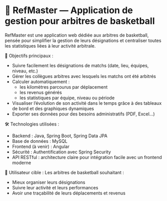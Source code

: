 # 🏀 RefMaster — Application de gestion pour arbitres de basketball
RefMaster est une application web dédiée aux arbitres de basketball, pensée pour simplifier la gestion de leurs désignations et centraliser toutes les statistiques liées à leur activité arbitrale.

🎯 Objectifs principaux :
  - Suivre facilement les désignations de matchs (date, lieu, équipes, niveau, etc.)
  - Gérer les collègues arbitres avec lesquels les matchs ont été arbitrés
  - Calculer automatiquement :
    * les kilomètres parcourus par déplacement
    * les revenus générés
    * les statistiques par équipe, niveau ou période
  - Visualiser l’évolution de son activité dans le temps grâce à des tableaux de bord et des graphiques dynamiques
  - Exporter ses données pour des besoins administratifs (PDF, Excel…)

🛠️ Technologies utilisées :
  - Backend : Java, Spring Boot, Spring Data JPA
  - Base de données : MySQL
  - Frontend (à venir) : Angular
  - Sécurité : Authentification avec Spring Security
  - API RESTful : architecture claire pour intégration facile avec un frontend moderne

👤 Utilisateur cible :
Les arbitres de basketball souhaitant :
  - Mieux organiser leurs désignations
  - Suivre leur activité et leurs performances
  - Avoir une traçabilité de leurs déplacements et revenus
